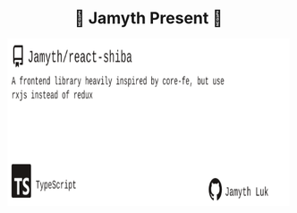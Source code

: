 <!-- built at 12/27/2022, 5:12:47 AM -->
<h1 align="center">
🎉 Jamyth Present 🎉
</h1>
<p align="center">
    <a href="https://github.com/Jamyth/react-shiba">
        <img width="1000" height="300" src="./readme.svg" />
    </a>
</p>